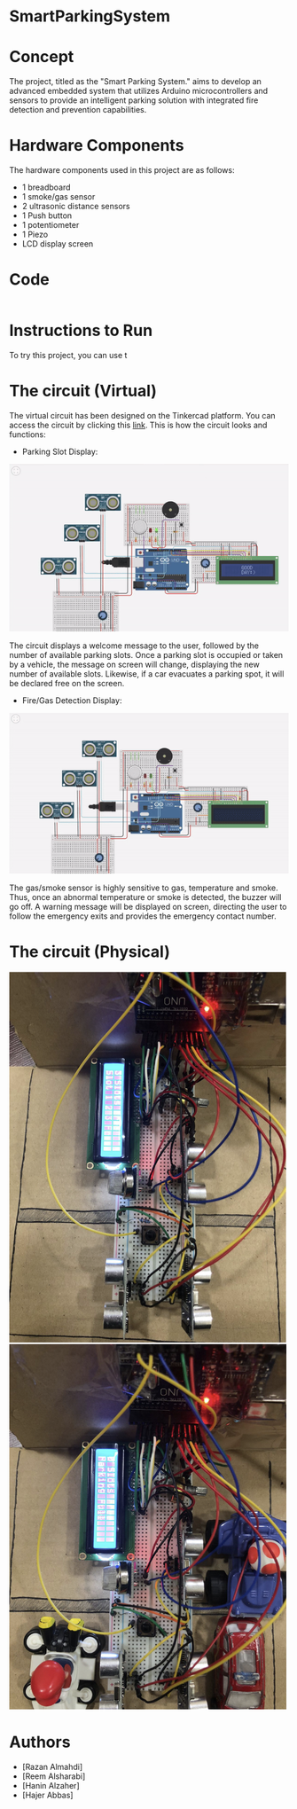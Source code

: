 # SmartParkingSystem

# Concept
The project, titled as the "Smart Parking System." aims to develop an advanced embedded system that utilizes Arduino microcontrollers
and sensors to provide an intelligent parking solution with integrated fire detection and prevention capabilities.

 # Hardware Components
 
 The hardware components used in this project are as follows:
 
 - 1 breadboard
 - 1 smoke/gas sensor
 - 2 ultrasonic distance sensors
 - 1 Push button
 - 1 potentiometer
 - 1 Piezo
 - LCD display screen

 

 # Code
```

```
 # Instructions to Run

 To try this project, you can use t

 # The circuit (Virtual)

 The virtual circuit has been designed on the Tinkercad platform. You can access the circuit by clicking this [link](https://www.tinkercad.com/things/7MbkoZQzdFj-copy-of-fire-alarm-system/editel?sharecode=U9SMsw9DVs3LnSUWjfOCbx47AsV4eT5csBgSj7ngpNk). This is how the circuit looks and functions:
 
 - Parking Slot Display:

<img src="https://github.com/RazanAlmahdi/SmartParkingSystem/blob/main/slots.gif"/> 

The circuit displays a welcome message to the user, followed by the number of available parking slots. 
Once a parking slot is occupied or taken by a vehicle, the message on screen will change, displaying the new number of available slots.
Likewise, if a car evacuates a parking spot, it will be declared free on the screen.

- Fire/Gas Detection Display:

<img src="https://github.com/RazanAlmahdi/SmartParkingSystem/blob/main/fire.gif"/>

The gas/smoke sensor is highly sensitive to gas, temperature and smoke. Thus, once an abnormal temperature or smoke is detected, the buzzer will go off.
A warning message will be displayed on screen, directing the user to follow the emergency exits and provides the emergency contact number.

 # The circuit (Physical)

<img src="https://github.com/RazanAlmahdi/SmartParkingSystem/blob/main/circuit1.png" width=500 />
<img src="https://github.com/RazanAlmahdi/SmartParkingSystem/blob/main/circuit2.png" width=500 />

 # Authors

- [Razan Almahdi]
- [Reem Alsharabi]
- [Hanin Alzaher]
- [Hajer Abbas]
  

